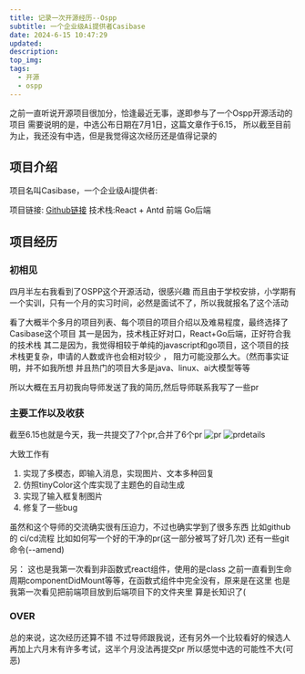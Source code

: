 ```yaml
---
title: 记录一次开源经历--Ospp
subtitle: 一个企业级Ai提供者Casibase
date: 2024-6-15 10:47:29
updated:
description:
top_img:
tags:
  - 开源
  - ospp
---
```


之前一直听说开源项目很加分，恰逢最近无事，遂即参与了一个Ospp开源活动的项目
需要说明的是，中选公布日期在7月1日，这篇文章作于6.15，
所以截至目前为止，我还没有中选，但是我觉得这次经历还是值得记录的

## 项目介绍

项目名叫Casibase，一个企业级Ai提供者:

项目链接: [Github链接](https://github.com/casibase/casibase)
技术栈:React + Antd 前端 Go后端

## 项目经历

### 初相见

四月半左右我看到了OSPP这个开源活动，很感兴趣
而且由于学校安排，小学期有一个实训，只有一个月的实习时间，必然是面试不了，所以我就报名了这个活动

看了大概半个多月的项目列表、每个项目的项目介绍以及难易程度，最终选择了Casibase这个项目
其一是因为，技术栈正好对口，React+Go后端，正好符合我的技术栈
其二是因为，我觉得相较于单纯的javascript和go项目，这个项目的技术栈更复杂，申请的人数或许也会相对较少 ，
阻力可能没那么大。（然而事实证明，并不如我所想
并且热门的项目大多是java、linux、ai大模型等等

所以大概在五月初我向导师发送了我的简历,然后导师联系我写了一些pr

### 主要工作以及收获

截至6.15也就是今天，我一共提交了7个pr,合并了6个pr
![pr](prs.png)
![prdetails](prdetails.png)

大致工作有

1. 实现了多模态，即输入消息，实现图片、文本多种回复
2. 仿照tinyColor这个库实现了主题色的自动生成
3. 实现了输入框复制图片
4. 修复了一些bug

虽然和这个导师的交流确实很有压迫力，不过也确实学到了很多东西
比如github 的 ci/cd流程
比如如何写一个好的干净的pr(这一部分被骂了好几次)
还有一些git命令(--amend)

另：
这也是我第一次看到非函数式react组件，使用的是class
之前一直看到生命周期componentDidMount等等，在函数式组件中完全没有，原来是在这里
也是我第一次看见把前端项目放到后端项目下的文件夹里
算是长知识了(

### OVER

总的来说，这次经历还算不错
不过导师跟我说，还有另外一个比较看好的候选人
再加上六月末有许多考试，这半个月没法再提交pr
所以感觉中选的可能性不大(可恶)
